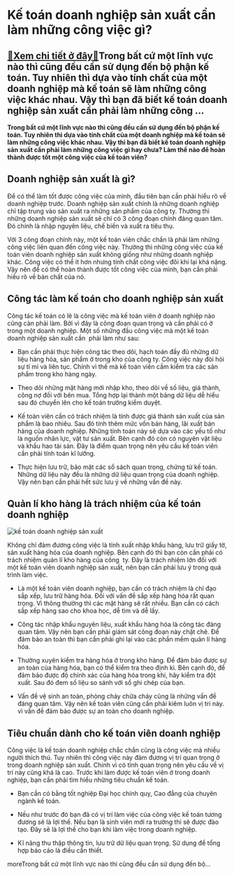 Kế toán doanh nghiệp sản xuất cần làm những công việc gì?
=========================================================

[:gift:Xem chi tiết ở đây:gift:](https://hddtvn.com/ke-toan-doanh-nghiep-san-xuat-can-lam-nhung-cong-viec-gi/)Trong bất cứ một lĩnh vực nào thì cũng đều cần sử dụng đến bộ phận kế toán. Tuy nhiên thì dựa vào tính chất của một doanh nghiệp mà kế toán sẽ làm những công việc khác nhau. Vậy thì bạn đã biết kế toán doanh nghiệp sản xuất cần phải làm những công …
---------------------------------------------------------------------------------------------------------------------------------------------------------------------------------------------------------------------------------------------------------

**Trong bất cứ một lĩnh vực nào thì cũng đều cần sử dụng đến bộ phận kế toán. Tuy nhiên thì dựa vào tính chất của một doanh nghiệp mà kế toán sẽ làm những công việc khác nhau. Vậy thì bạn đã biết kế toán doanh nghiệp sản xuất cần phải làm những công việc gì hay chưa? Làm thế nào để hoàn thành được tốt một công việc của kế toán viên?**


Doanh nghiệp sản xuất là gì?
----------------------------


Để có thể làm tốt được công việc của mình, đầu tiên bạn cần phải hiểu rõ về doanh nghiệp trước. Doanh nghiệp sản xuất chính là những doanh nghiệp chỉ tập trung vào sản xuất ra những sản phẩm của công ty. Thường thì những doanh nghiệp sản xuất sẽ chỉ có 3 công đoạn chính đáng quan tâm. Đó chính là nhập nguyên liệu, chế biến và xuất ra tiêu thụ.



Với 3 công đoạn chính này, một kế toán viên chắc chắn là phải làm những công việc liên quan đến công việc này. Thường thì những công việc của kế toán viên doanh nghiệp sản xuất không giống như những doanh nghiệp khác. Công việc có thể ít hơn nhưng tính chất công việc đôi khi lại khá nặng. Vậy nên để có thể hoàn thành được tốt công việc của mình, bạn cần phải hiểu rõ về bản chất của nó.


Công tác làm kế toán cho doanh nghiệp sản xuất
----------------------------------------------


Công tác kế toán có lẽ là công việc mà kế toán viên ở doanh nghiệp nào cũng càn phải làm. Bởi vì đây là công đoạn quan trọng và cần phải có ở trong một doanh nghiệp. Một số những đầu công việc mà một kế toán doanh nghiệp sản xuất cần  phải làm như sau:




* Bạn cần phải thực hiện công tác theo dõi, hạch toán đầy đủ những dữ liệu hàng hóa, sản phẩm ở trong kho của công ty. Công việc này đòi hỏi sự tỉ mỉ và liên tục. Chính vì thế mà kế toán viên cầm kiểm tra các sản phẩm trong kho hàng ngày.

* Theo dõi những mặt hàng mới nhập kho, theo dõi về số liệu, giá thành, công nợ đối với bên mua. Tổng hợp lại thành một bảng dữ liệu dễ hiểu sau đó chuyển lên cho kế toán trưởng kiểm duyệt.

* Kế toàn viên cần có trách nhiệm là tính được giá thành sản xuất của sản phẩm là bao nhiêu. Sau đó tính thêm mức vốn bán hàng, lãi xuất bán hàng của doanh nghiệp. Những tính toán này sẽ dựa vào các yếu tố như là nguồn nhân lực, vật tư sản xuất. Bên cạnh đó còn có nguyên vật liệu và khấu hao tài sản. Đây là điểm quan trọng nên yêu cầu kế toán viên cần phải tính toán kĩ lưỡng.

* Thực hiện lưu trữ, bảo mật các sổ sách quan trọng, chứng từ kế toán. Những dữ liệu này đều là những dữ liệu quan trọng của doanh nghiệp. Vậy nên bạn cần phải hết sức lưu ý về những vấn đề này.



Quản lí kho hàng là trách nhiệm của kế toán doanh nghiệp
--------------------------------------------------------


![kế toán doanh nghiệp sản xuất](https://hddtvn.com/wp-content/uploads/2021/01/quan-ly-kho-hang1.jpg)


Không chỉ đảm đương công việc là tính xuất nhập khẩu hàng, lưu trữ giấy tờ, sản xuất hàng hóa của doanh nghiệp. Bên cạnh đó thì bạn còn cần phải có trách nhiệm quản lí kho hàng của công  ty. Đây là trách nhiệm lớn đối với một kế toán viên doanh nghiệp sản xuất, nên bạn cần phải lưu ý trong quá trình làm việc.




* Là một kế toán viên doanh nghiệp, bạn cần có trách nhiệm là chỉ đạo sắp xếp, lưu trữ hàng hóa. Đối với vấn đề sắp xếp hàng hóa rất quan trọng. Vì thông thường thì các mặt hàng sẽ rất nhiều. Bạn cần có cách sắp xếp hàng sao cho khoa học, dễ tìm và dễ lấy.

* Công tác nhập khẩu nguyên liệu, xuất khẩu hàng hóa là công tác đáng quan tâm. Vậy nên bạn cần phải giám sát công đoạn này chặt chẽ. Để đảm bảo an toàn thì bạn cần phải ghi lại vào các phần mềm quản lí hàng hóa.

* Thường xuyên kiểm tra hàng hóa ở trong kho hàng. Để đảm bảo được sự an toàn của hàng hóa, bạn có thể kiểm tra theo định kì. Bên cạnh đó, để đảm bảo được độ chính xác của hàng hóa trong khi, hãy kiểm tra đột xuất. Sau đó đem số liệu so sánh với sổ ghi chép của bạn.

* Vấn đề vệ sinh an toàn, phòng cháy chữa cháy cũng là những vấn đề đáng quan tâm. Vậy nên kế toán viên cũng cần phải kiêm luôn vị trí này. vì vấn đề đảm bảo được sự an toàn cho doanh nghiệp.



Tiêu chuẩn dành cho kế toán viên doanh nghiệp
---------------------------------------------


Công việc là kế toán doanh nghiệp chắc chắn cũng là công việc mà nhiều người thích thú. Tuy nhiên thì công việc này đảm đương vị trí quan trọng ở trong doanh nghiệp sản xuất. Chính vì có tính quan trọng nên yêu cầu về vị trí này cũng khá là cao. Trước khi làm được kế toán viên ở trong doanh nghiệp, bạn cần phải tìm hiểu những tiêu chuẩn kế toán.




* Bạn cần có bằng tốt nghiệp Đại học chính quy, Cao đẳng của chuyên ngành kế toán.

* Nếu như trước đó bạn đã có vị trí làm việc của công việc kế toán tương đương sẽ là lợi thế. Nếu bạn là sinh viên mới ra trường thì sẽ được đào tạo. Đây sẽ là lợi thế cho bạn khi làm việc trong doanh nghiệp.

* Kĩ năng thu thập thông tin, lưu trữ dữ liệu quan trọng. Sử dụng để tổng hợp báo cáo là điều cần thiết.



moreTrong bất cứ một lĩnh vực nào thì cũng đều cần sử dụng đến bộ…

